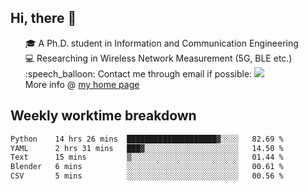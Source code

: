 <h2 > Hi, there 👋 </h3>

<div >
 <ul>
 🎓 A Ph.D. student in Information and Communication Engineering <br>
 💻 Researching in Wireless Network Measurement (5G, BLE etc.)<br>
 :speech_balloon: Contact me through email if possible: <a href="mailto:ethanjia@sjtu.edu.cn"><img src="https://img.shields.io/badge/-ethanjia@sjtu.edu.cn-c14438?style=plastic&logo=Gmail&logoColor=white&link=mailto:mailto:ethanjia@sjtu.edu.cn"></a> <br>
  More info @ <a href="https://haifengjia.github.io">my home page</a>
 </ul>
</div>

<h2 >
Weekly worktime breakdown
</h1>


<!--START_SECTION:waka-->

```txt
Python    14 hrs 26 mins  ████████████████████▓░░░░   82.69 %
YAML      2 hrs 31 mins   ███▓░░░░░░░░░░░░░░░░░░░░░   14.50 %
Text      15 mins         ▒░░░░░░░░░░░░░░░░░░░░░░░░   01.44 %
Blender   6 mins          ░░░░░░░░░░░░░░░░░░░░░░░░░   00.61 %
CSV       5 mins          ░░░░░░░░░░░░░░░░░░░░░░░░░   00.56 %
```

<!--END_SECTION:waka-->


